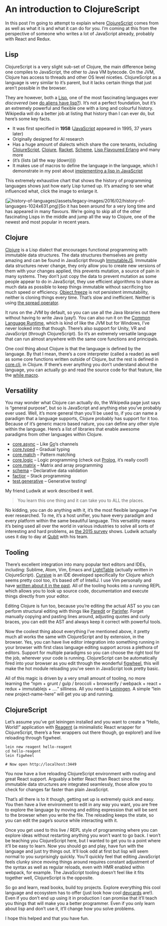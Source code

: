 # An introduction to ClojureScript

In this post I’m going to attempt to explain where [ClojureScript](https://github.com/clojure/clojurescript) comes from as well as what it is and what it can do for you. I’m coming at this from the perspective of someone who writes a lot of JavaScript already, probably with React and Redux.

## Lisp

ClojureScript is a very slight sub-set of Clojure, the main difference being one compiles to JavaScript, the other to Java VM bytecode. On the JVM, Clojure has access to threads and other OS level niceties. ClojureScript as a language is very similar to it’s parent, but it lacks certain things that just aren’t possible in the browser.

They are however, both a [Lisp](https://en.wikipedia.org/wiki/Lisp_%28programming_language%29), one of the most fascinating languages ever _discovered_ (see [do aliens have lisp?](https://www.quora.com/Do-aliens-have-LISP)). It’s not a perfect foundation, but it’s an extremely powerful and flexible one with a long and colourful history. Wikipedia will do a better job at listing that history than I can ever do, but here’s some key facts.

* It was first specified in **1958** ([JavaScript](https://en.wikipedia.org/wiki/JavaScript) appeared in 1995, 37 years later)
* Originally designed for AI research
* Has a huge amount of dialects which share the core tenants, including [ClojureScript](https://github.com/clojure/clojurescript), [Clojure](http://clojure.org/), [Racket](https://racket-lang.org/), [Scheme](https://en.wikipedia.org/wiki/Scheme_%28programming_language%29), [Lisp Flavoured Erlang](http://lfe.io/) and many more
* (it’s (lists (all the way (down))))
* It makes use of macros to define the language in the language, which I demonstrate in my post about [implementing a lisp in JavaScript](/a-javascript-clojure-mashup/)

This extremely exhaustive chart that shows the history of programming languages shows just how early Lisp turned up. It’s amazing to see what influenced what, click the image to enlarge it.

[![history-of-languages](/assets/legacy-images/2016/02/history-of-languages.png)(/assets/legacy-images/2016/02/history-of-languages-1024x631.png)]So it has been around for a very long time and has appeared in many flavours. We’re going to skip all of the other fascinating Lisps in the middle and jump all the way to Clojure, one of the newest and most popular in recent years.

## Clojure

[Clojure](https://en.wikipedia.org/wiki/Clojure) is a Lisp dialect that encourages functional programming with immutable data structures. The data structures themselves are pretty amazing and can be found in JavaScript through [ImmutableJS](https://facebook.github.io/immutable-js/). Immutable data structures never change, they only allow you to create new versions of them with your changes applied, this prevents mutation, a source of pain in many systems. They don’t just copy the data to prevent mutation as some people appear to do in JavaScript, they use efficient algorithms to share as much data as possible to keep things immutable without sacrificing too much speed or efficiency. [Object.freeze](https://developer.mozilla.org/en-US/docs/Web/JavaScript/Reference/Global_Objects/Object/freeze) is not persistent immutability, neither is cloning things every time. That’s slow and inefficient. Neither is using [the spread operator](https://gist.github.com/sebmarkbage/005c81e6f2f5ddac443f).

It runs on the JVM by default, so you can use all the Java libraries out there without having to write Java (yay!). You can also run it on the [Common Language Runtime](https://en.wikipedia.org/wiki/Common_Language_Runtime), which is kind of like the JVM but for Windows, I’ve never looked into that though. There’s also support for Unity, VR and JavaScript (through ClojureScript). So it’s an extremely versatile language that can run almost anywhere with the same core functions and principals.

One cool thing about Clojure is that the language is defined by the language. By that I mean, there’s a core interpreter (called a reader) as well as some core functions written outside of Clojure, but the rest is defined in [core.clj](https://github.com/clojure/clojure/blob/master/src/clj/clojure/core.clj), in Clojure. If there’s ever anything you don’t understand about the language, you can actually go and read the source code for that feature, like the [while macro](https://github.com/clojure/clojure/blob/d5708425995e8c83157ad49007ec2f8f43d8eac8/src/clj/clojure/core.clj#L6087).

## Versatility

You may wonder what Clojure can actually do, the Wikipedia page just says is “general purpose”, but so is JavaScript and anything else you’ve probably ever used. Well, it’s more general than you’ll be used to, if you can name a paradigm that a language supports, Clojure probably has support for it too. Because of it’s generic macro based nature, you can define any other style within the language. Here’s a list of libraries that enable awesome paradigms from other languages within Clojure.

* [core.async](https://github.com/clojure/core.async) – Like [Go](https://golang.org/)‘s channels
* [core.typed](http://typedclojure.org/) – Gradual typing
* [core.match](https://github.com/clojure/core.match) – Pattern matching
* [core.logic](https://github.com/clojure/core.logic) – Logic programming (check out [Prolog](https://en.wikipedia.org/wiki/Prolog), it’s really cool!)
* [core.matrix](https://github.com/mikera/core.matrix) – Matrix and array programming
* [schema](https://github.com/plumatic/schema) – Declarative data validation
* [factjor](https://github.com/brandonbloom/factjor) – Stack programming
* [test.generative](https://github.com/clojure/test.generative) – Generative testing!

My friend Ludwik at work described it well.

> You learn this one thing and it can take you to ALL the places.

No kidding, you can do anything with it, it’s the most flexible language I’ve ever researched. To me, it’s a host unifier, you have every paradigm and every platform within the same beautiful language. This versatility means it’s being used all over the world in various industries to solve all sorts of interesting and hard problems, as [the 2015 survey](http://blog.cognitect.com/blog/2016/1/28/state-of-clojure-2015-survey-results) shows. Ludwik actually uses it day to day at [Qubit](http://www.qubit.com/) with his team.

## Tooling

There’s excellent integration into many popular text editors and IDEs, including: Sublime, Atom, Vim, Emacs and [LightTable](http://lighttable.com/) (actually written in ClojureScript). [Cursive](https://cursive-ide.com/) is an IDE developed specifically for Clojure which seems pretty cool too, it’s based off of IntelliJ. I use Vim personally and have [written about it in the past](/essential-vim-bundles-for-javascript-and-clojure/). All of the tooling hooks into a running REPL which allows you to look up source code, documentation and execute things directly from your editor.

Editing Clojure is fun too, because you’re editing the actual AST so you can perform structural editing with things like [Paredit](http://danmidwood.com/content/2014/11/21/animated-paredit.html) or [Parinfer](https://shaunlebron.github.io/parinfer/). Forget manually copying and pasting lines around, adjusting quotes and curly braces, you can edit the AST and always keep it correct with powerful tools.

Now the coolest thing about everything I’ve mentioned above, it pretty much all works the same with ClojureScript and by extension, in the browser. Yes, you can have live editor integration into something running in your browser with first class language editing support across a plethora of editors. Support for multiple paradigms so you can choose the right tool for the job, wherever your code is running. ClojureScript can be automatically fired into your browser as you edit through the wonderful [figwheel](https://github.com/bhauman/lein-figwheel), this will make the hot module reloading you’ve seen in JavaScript look pretty basic.

All of this magic is driven by a very small amount of tooling, no more learning the “npm + grunt / gulp / broccoli + browserify / webpack + react + redux + immutablejs + ….” silliness. All you need is [Leiningen](http://leiningen.org/). A simple “lein new project-name-here” will get you up and running.

## ClojureScript

Let’s assume you’ve got leiningen installed and you want to create a “Hello, World!” application with [Reagent](https://reagent-project.github.io/) (a minimalistic React wrapper for ClojureScript, there’s a few wrappers out there though, go explore!) and live reloading through figwheel.

```
lein new reagent hello-reagent
cd hello-reagent
lein figwheel

# Now open http://localhost:3449
```

You now have a live reloading ClojureScript environment with routing and great React support. Arguably a better React than React since the immutable data structures are integrated seamlessly, those allow you to check for changes far faster than plain JavaScript.

That’s all there is to it though, getting set up is extremely quick and easy. You then have a live environment to edit in any way you want, you are free to explore the language by moving and editing expression that will be sent to the browser when you write the file. The reloading keeps the state, so you can edit the page’s source while interacting with it.

Once you get used to this live / REPL style of programming where you can explore ideas without restarting anything you won’t want to go back. I won’t be teaching you ClojureScript here, but I wanted to get you to a point where it’ll be easy to learn. Now you should go and play, have fun with the language and just try things out. It’ll look odd at first but lisp will seem normal to you surprisingly quickly. You’ll quickly feel that editing JavaScript feels clunky since moving things around requires constant adjustment of the syntax as well as regular reloads, even with HMR enabled within webpack, for example. The JavaScript tooling doesn’t feel like it fits together well, ClojureScript is the opposite.

So go and learn, read books, build toy projects. Explore everything this cool language and ecosystem has to offer (just look how cool [devcards](https://github.com/bhauman/devcards) are!). Even if you don’t end up using it in production I can promise that it’ll teach you things that will make you a better programmer. Even if you only learn about lisp and don’t use it, it’ll change how you solve problems.

I hope this helped and that you have fun.
